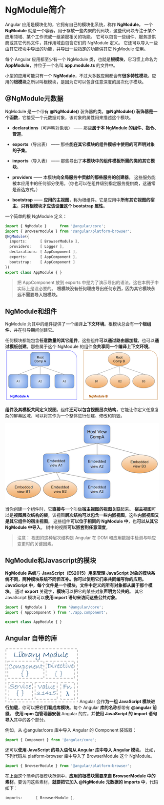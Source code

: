 # NgModule简介
Angular 应用是模块化的，它拥有自己的模块化系统，称作 **NgModule**。 一个 **NgModule** 就是一个容器，用于存放一些内聚的代码块，这些代码块专注于某个应用领域、某个工作流或一组紧密相关的功能。
它可以包含一些组件、服务提供商或其它代码文件，其作用域由包含它们的 NgModule 定义。 它还可以导入一些由其它模块中导出的功能，并导出一些指定的功能供其它 NgModule 使用。  

每个 Angular 应用都至少有一个 NgModule 类，也就是**根模块**，它习惯上命名为 **AppModule**，并位于一个名叫 **app.module.ts** 的文件中。

小型的应用可能只有一个 **NgModule**，不过大多数应用都会有**很多特性模块**。应用的**根模块**之所以叫根模块，是因为它可以包含任意深度的层次化子模块。


## @NgModule元数据
NgModule 是一个带有 **@NgModule()** 装饰器的类。**@NgModule() 装饰器是一个函数**，它接受一个元数据对象，该对象的属性用来描述这个模块。
- **declarations**（可声明对象表） —— 那些**属于本 NgModule 的组件、指令、管道**。
- **exports**（导出表） —— 那些**能在其它模块的组件模板中使用的可声明对象的子集**。
- **imports**（导入表） —— 那些导出了**本模块中的组件模板所需的类的其它模块**。
- **providers** —— 本模块**向全局服务中贡献的那些服务的创建器**。 这些服务能被本应用中的任何部分使用。（你也可以在组件级别指定服务提供商，这通常是首选方式。）

- **bootstrap** —— **应用的主视图**，称为根组件。它是应用中**所有其它视图的宿主**。**只有根模块才应该设置这个 bootstrap 属性**。

一个简单的根 NgModule 定义：
```ts
import { NgModule }      from '@angular/core';
import { BrowserModule } from '@angular/platform-browser';
@NgModule({
  imports:      [ BrowserModule ],
  providers:    [ Logger ],
  declarations: [ AppComponent ],
  exports:      [ AppComponent ],
  bootstrap:    [ AppComponent ]
})
export class AppModule { }
```
>把 AppComponent 放到 exports 中是为了演示导出的语法，这在本例子中实际上是没必要的。 **根模块没有任何理由导出任何东西，因为其它模块永远不需要导入根模块。**  

## NgModule和组件
NgModule 为其中的组件提供了一个编译**上下文环境**。根模块总会有**一个根组件**，并在引导期间创建它。  

任何模块都能包含**任意数量的其它组件**，这些组件**可以通过路由器加载**，也可以**通过模板创建**。那些属于这个 NgModule 的组件**会共享同一个编译上下文环境**。
![image](images/01.02-架构-模块NgModule/compilation-context.png)  

**组件及其模板共同定义视图**。组件**还可以包含视图层次结构**，它能让你定义任意复杂的屏幕区域，可以将其作为一个整体进行创建、修改和销毁。  

![image](images/01.02-架构-模块NgModule/view-hierarchy.png)  

当你创建一个组件时，它**直接与**一个叫做**宿主视图的视图关联**起来。 **宿主视图**可以是**视图层次结构的根**，该视图**层次结构可以包含一些内嵌视图**，这些**内嵌视图又是其它组件的宿主视图**。 这些组件**可以位于相同的 NgModule 中**，也**可以从其它 NgModule 中导入**。 树中的视图**可以嵌套到任意深度**。

>注意： 视图的这种层次结构是 Angular 在 DOM 和应用数据中检测与响应变更时的关键因素。 

## NgModule和Javascript的模块

**NgModule 系统**与 **JavaScript（ES2015）**用来管理 JavaScript 对象的模块系统不同，**两种模块系统不同但互补**。你可以使用它们来共同编写你的应用。  
**JavaScript** 中，**每个文件是一个模块**，文件中定义的**所有对象都从属于那个模块**。 通过 **export** 关键字，**模块**可以把它的某些对象**声明为公共的**。 其它 JavaScript 模块可以**使用import 语句来访问这些公共对象**。

```ts
import { NgModule }     from '@angular/core';
import { AppComponent } from './app.component';
```
```ts
export class AppModule { }
```

## Angular 自带的库
![image](images/01.02-架构-模块NgModule/library-module.png)
Angular 会作**为一组 JavaScript 模块进行加载**，你可以**把它们看成库模块**。每个 Angular **库的名称**都带有 **@angular 前缀**。 **使用 npm 包管理器安装** Angular 的库，并**使用 JavaScript 的 import 语句导入**其中的各个部分。  

例如，从 @angular/core 库中导入 Angular 的 Component 装饰器：
```ts
import { Component } from '@angular/core';
```

还可以**使用 JavaScript 的导入语句从 Angular 库中导入 Angular 模块**。 比如，下列代码从 platform-browser 库中导入了 BrowserModule 这个 NgModule。  
```ts
import { BrowserModule } from '@angular/platform-browser';
```
在上面这个简单的根模块范例中，**应用的根模块需要来自 BrowserModule 中的素材**。要访问这些素材，**就要把它加入 @NgModule 元数据的 imports 中**，代码如下：
```ts
imports:      [ BrowserModule ],
```